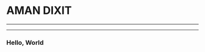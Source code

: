 <!--
**AMAN123956/AMAN123956** is a ✨ _special_ ✨ repository because its `README.md` (this file) appears on your GitHub profile.
Here are some ideas to get you started:

- 🔭 I’m currently working on ...
- 🌱 I’m currently learning ...
- 👯 I’m looking to collaborate on ...
- 🤔 I’m looking for help with ...
- 💬 Ask me about ...
- 📫 How to reach me: ...
- 😄 Pronouns: ...
- ⚡ Fun fact: ...
-->
<!DOCTYPE html>
<html lang="en">
<head>
    <meta charset="UTF-8">
    <meta name="viewport" content="width=device-width, initial-scale=1.0">
    <title>Document</title>
    <!-- Font Awesome CDN -->
    <script src="https://use.fontawesome.com/c9ad43cc06.js"></script>
</head>
<body>
    <div class="container">
        <h1>AMAN DIXIT</h1>
        <hr>
        <i class="fa fa-linkedin"></i>
        <hr>
        <h3>Hello, World</h3>
    </div>
</body>
</html>

  

  
